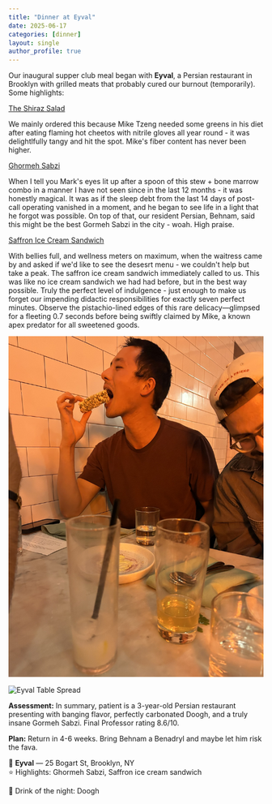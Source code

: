 ```yaml
---
title: "Dinner at Eyval"
date: 2025-06-17
categories: [dinner]
layout: single
author_profile: true
---
```


Our inaugural supper club meal began with **Eyval**, a Persian restaurant in Brooklyn with grilled meats that probably cured our burnout (temporarily). Some highlights: 

<u>The Shiraz Salad</u>

We mainly ordered this because Mike Tzeng needed some greens in his diet after eating flaming hot cheetos with nitrile gloves all year round - it was delightlfully tangy and hit the spot. Mike's fiber content has never been higher.

<u>Ghormeh Sabzi</u>

When I tell you Mark's eyes lit up after a spoon of this stew + bone marrow combo in a manner I have not seen since in the last 12 months - it was honestly magical. It was as if the sleep debt from the last 14 days of post-call operating vanished in a moment, and he began to see life in a light that he forgot was possible. On top of that, our resident Persian, Behnam, said this might be the best Gormeh Sabzi in the city - woah. High praise. 

<u>Saffron Ice Cream Sandwich</u>

With bellies full, and wellness meters on maximum, when the waitress came by and asked if we'd like to see the desesrt menu - we couldn't help but take a peak. The saffron ice cream sandwich immediately called to us. This was like no ice cream sandwich we had had before, but in the best way possible. Truly the perfect level of indulgence -  just enough to make us forget our impending didactic responsibilities for exactly seven perfect minutes. Observe the pistachio-lined edges of this rare delicacy—glimpsed for a fleeting 0.7 seconds before being swiftly claimed by Mike, a known apex predator for all sweetened goods.

![Eyval Ice Cream ](/assets/images/icecream_mike.jpg)

![Eyval Table Spread](/assets/images/eyval_pic_1.jpg)

**Assessment:**
In summary, patient is a 3-year-old Persian restaurant presenting with banging flavor, perfectly carbonated Doogh, and a truly insane Gormeh Sabzi. Final Professor rating 8.6/10.

**Plan:**
Return in 4-6 weeks. Bring Behnam a Benadryl and maybe let him risk the fava.

📍 **Eyval** — 25 Bogart St, Brooklyn, NY  
⭐️ Highlights: Ghormeh Sabzi, Saffron ice cream sandwich 

🍷 Drink of the night: Doogh
